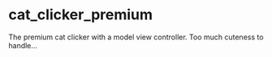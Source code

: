 # cat_clicker_premium
The premium cat clicker with a model view controller.
Too much cuteness to handle...
